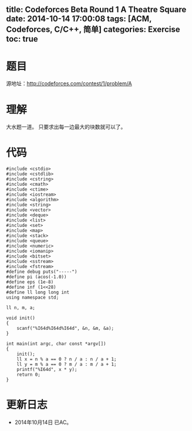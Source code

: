 title: Codeforces Beta Round 1 A Theatre Square
date: 2014-10-14 17:00:08
tags: [ACM, Codeforces, C/C++, 简单]
categories: Exercise
toc: true
---
# 题目	
源地址：http://codeforces.com/contest/1/problem/A

# 理解
大水题一道。
只要求出每一边最大的块数就可以了。
<!-- more -->

# 代码
```
#include <cstdio>
#include <cstdlib>
#include <cstring>
#include <cmath>
#include <ctime>
#include <iostream>
#include <algorithm>
#include <string>
#include <vector>
#include <deque>
#include <list>
#include <set>
#include <map>
#include <stack>
#include <queue>
#include <numeric>
#include <iomanip>
#include <bitset>
#include <sstream>
#include <fstream>
#define debug puts("-----")
#define pi (acos(-1.0))
#define eps (1e-8)
#define inf (1<<28)
#define ll long long int
using namespace std;

ll n, m, a;

void init()
{
    scanf("%I64d%I64d%I64d", &n, &m, &a);
}

int main(int argc, char const *argv[])
{
	init();
    ll x = n % a == 0 ? n / a : n / a + 1;
    ll y = m % a == 0 ? m / a : m / a + 1;
    printf("%I64d", x * y);
    return 0;
}
```

# 更新日志
- 2014年10月14日 已AC。